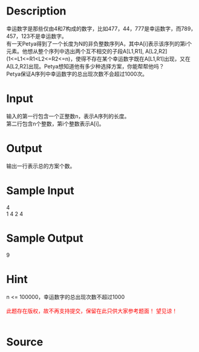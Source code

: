 
# Description

<div class="content"><div>幸运数字是那些仅由4和7构成的数字，比如477，44，777是幸运数字，而789，457，123不是幸运数字。</div>
<div>有一天Petya得到了一个长度为N的非负整数序列A，其中A[i]表示该序列的第i个元素。他想从整个序列中选出两个互不相交的子段A[L1,R1], A[L2,R2](1&lt;=L1&lt;=R1&lt;L2&lt;=R2&lt;=n)，使得不存在某个幸运数字既在A[L1,R1]出现，又在A[L2,R2]出现。Petya想知道他有多少种选择方案，你能帮帮他吗？</div>
<div>Petya保证A序列中幸运数字的总出现次数不会超过1000次。</div>
<div></div>
<p></p></div>

# Input

<div class="content"><div>输入的第一行包含一个正整数n，表示A序列的长度。</div>
<div>第二行包含n个整数，第i个整数表示A[i]。</div>
<div></div>
<p></p></div>

# Output

<div class="content"><div>输出一行表示总的方案个数。</div>
<div></div>
<p></p></div>

# Sample Input

<div class="content"><span class="sampledata">4<br/>
1 4 2 4</span></div>

# Sample Output

<div class="content"><span class="sampledata">9</span></div>

# Hint

<div class="content"><p></p><div>n &lt;= 100000，幸运数字的总出现次数不超过1000</div><br/>
<div><span style="color: rgb(255, 0, 0);">此题存在版权，故不再支持提交，保留在此只供大家参考题面！ 望见谅！</span></div><br/>
<p></p><p></p></div>

# Source

<div class="content"><p><a href="problemset.php?search="></a></p></div>

